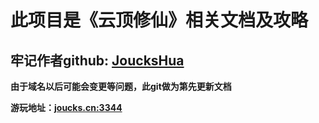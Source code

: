 # 此项目是《云顶修仙》相关文档及攻略

## 牢记作者github:  <a href='https://github.com/joucksHua'>JoucksHua</a>

**由于域名以后可能会变更等问题，此git做为第先更新文档**

**游玩地址：<a href="http://joucks.cn:3344">joucks.cn:3344<a/>**